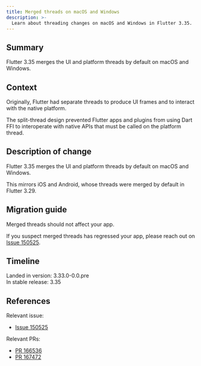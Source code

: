 ```yaml
---
title: Merged threads on macOS and Windows
description: >-
  Learn about threading changes on macOS and Windows in Flutter 3.35.
---
```


## Summary

Flutter 3.35 merges the UI and platform threads by default on macOS and Windows.

## Context

Originally, Flutter had separate threads to produce UI frames and to
interact with the native platform.

The split-thread design prevented Flutter apps and plugins from using Dart FFI
to interoperate with native APIs that must be called on the platform thread.

## Description of change

Flutter 3.35 merges the UI and platform threads by default on macOS and Windows.

This mirrors iOS and Android, whose threads were merged by default in
Flutter 3.29.

## Migration guide

Merged threads should not affect your app.

If you suspect merged threads has regressed your app, please reach out on 
[Issue 150525][].

## Timeline

Landed in version: 3.33.0-0.0.pre<br>
In stable release: 3.35

## References

Relevant issue:

* [Issue 150525][]

Relevant PRs:

* [PR 166536][]
* [PR 167472][]

[Issue 150525]: {{site.repo.flutter}}/issues/150525
[PR 166536]: {{site.repo.flutter}}/pull/166536
[PR 167472]: {{site.repo.flutter}}/pull/167472

